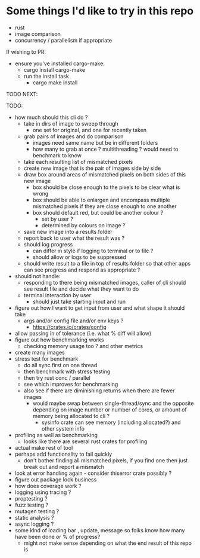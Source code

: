 # Some things I'd like to try in this repo

- rust
- image comparison
- concurrency / parallelism if appropriate

If wishing to PR:

- ensure you've installed cargo-make:
  - cargo install cargo-make
  - run the install task
    - cargo make install

TODO NEXT:

TODO:

- how much should this cli do ?
  - take in dirs of image to sweep through
    - one set for original, and one for recently taken
  - grab pairs of images and do comparison
    - images need same name but be in different folders
    - how many to grab at once ? multithreading ? would need to benchmark to know
  - take each resulting list of mismatched pixels
  - create new image that is the pair of images side by side
  - draw box around areas of mismatched pixels on both sides of this new image
    - box should be close enough to the pixels to be clear what is wrong
    - box should be able to enlargen and encompass multiple mismatched pixels if they are close enough to one another
    - box should default red, but could be another colour ?
      - set by user ?
      - determined by colours on image ?
  - save new image into a results folder
  - report back to user what the result was ?
  - should log progress
    - can differ in style if logging to terminal or to file ?
    - should allow or logs to be suppressed
  - should write result to a file in top of results folder so that other apps can see progress and respond as appropriate ?
- should not handle:
  - responding to there being mismatched images, caller of cli should see result file and decide what they want to do
  - terminal interaction by user
    - should just take starting input and run
- figure out how I want to get input from user and what shape it should take
  - args and/or config file and/or env keys ?
    - <https://crates.io/crates/config>
- allow passing in of tolerance (i.e. what % diff will allow)
- figure out how benchmarking works
  - checking memory usage too ? and other metrics
- create many images
- stress test for benchmark
  - do all sync first on one thread
  - then benchmark with stress testing
  - then try rust conc / parallel
  - see which improves for benchmarking
  - also see if there are diminishing returns when there are fewer images
    - would maybe swap between single-thread/sync and the opposite depending on image number or number of cores, or amount of memory being allocated to cli ?
      - sysinfo crate can see memory (including allocated?) and other system info
- profiling as well as benchmarking
  - looks like there are several rust crates for profiling
- actual make rest of tool
- perhaps add functionality to fail quickly
  - don't bother finding all mismatched pixels, if you find one then just break out and report a mismatch
- look at error handling again - consider thiserror crate possibly ?
- figure out package lock business
- how does coverage work ?
- logging using tracing ?
- proptesting ?
- fuzz testing ?
- mutagen testing ?
- static analysis ?
- async logging ?
- some kind of loading bar , update, message so folks know how many have been done or % of progress?
  - might not make sense depending on what the end result of this repo is
